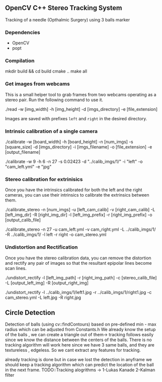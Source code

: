 ## OpenCV C++ Stereo Tracking System

Tracking of a needle (Opthalmic Surgery) using 3 balls marker 

### Dependencies

- OpenCV
- popt

### Compilation

mkdir build && cd build
cmake ..
make all


### Get images from webcams

This is a small helper tool to grab frames from two webcams operating as a stereo pair. Run the following command to use it.


./read -w [img_width] -h [img_height] -d [imgs_directory] -e [file_extension]


Images are saved with prefixes `left` and `right` in the desired directory.

### Intrinsic calibration of a single camera

./calibrate -w [board_width] -h [board_height] -n [num_imgs] -s [square_size] -d [imgs_directory] -i [imgs_filename] -o [file_extension] -e [output_filename]

./calibrate -w 9 -h 6 -n 27 -s 0.02423 -d "../calib_imgs/1/" -i "left" -o "cam_left.yml" -e "jpg"


### Stereo calibration for extrinisics

Once you have the intrinsics calibrated for both the left and the right cameras, you can use their intrinsics to calibrate the extrinsics between them.

./calibrate_stereo -n [num_imgs] -u [left_cam_calib] -v [right_cam_calib] -L [left_img_dir] -R [right_img_dir] -l [left_img_prefix] -r [right_img_prefix] -o [output_calib_file]

./calibrate_stereo -n 27 -u cam_left.yml -v cam_right.yml -L ../calib_imgs/1/ -R ../calib_imgs/1/ -l left -r right -o cam_stereo.yml


### Undistortion and Rectification

Once you have the stereo calibration data, you can remove the distortion and rectify any pair of images so that the resultant epipolar lines become scan lines.

./undistort_rectify -l [left_img_path] -r [right_img_path] -c [stereo_calib_file] -L [output_left_img] -R [output_right_img]

./undistort_rectify -l ../calib_imgs/1/left1.jpg -r ../calib_imgs/1/right1.jpg -c cam_stereo.yml -L left.jpg -R right.jpg


## Circle Detection
Detection of balls (using cv::findContours) based on pre-defined min - max radius which can be adjusted from Constants.h
We already know the setup of the balls , we can create a triangle out of them-> tracking follows easily since we know the distance between the centers of the balls.
There is no tracking algorithm will work here since we have 3 same balls,  and they are textureless , edgeless. So we cant extract any features for tracking.

already tracking is done but in case we lost the detection in anyframe we should keep a tracking algorithm which can predict the location of the ball in the next frame.
TODO::Tracking alogrithms ->
1-Lukas Kanade
2-Kalman filter
